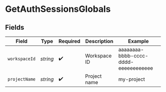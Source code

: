 # GetAuthSessionsGlobals


## Fields

| Field                                | Type                                 | Required                             | Description                          | Example                              |
| ------------------------------------ | ------------------------------------ | ------------------------------------ | ------------------------------------ | ------------------------------------ |
| `workspaceId`                        | *string*                             | :heavy_check_mark:                   | Workspace ID                         | aaaaaaaa-bbbb-cccc-dddd-eeeeeeeeeeee |
| `projectName`                        | *string*                             | :heavy_check_mark:                   | Project name                         | my-project                           |